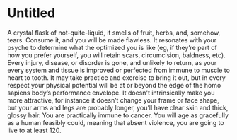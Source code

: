 # Untitled

A crystal flask of not-quite-liquid, it smells of fruit, herbs, and, somehow, tears. Consume it, and you will be made flawless. It resonates with your psyche to determine what the optimized you is like (eg, if they’re part of how you prefer yourself, you will retain scars, circumcision, baldness, etc). Every injury, disease, or disorder is gone, and unlikely to return, as your every system and tissue is improved or perfected from immune to muscle to heart to tooth. It may take practice and exercise to bring it out, but in every respect your physical potential will be at or beyond the edge of the homo sapiens body’s performance envelope. It doesn't intrinsically make you more attractive, for instance it doesn’t change your frame or face shape, but your arms and legs are probably longer, you’ll have clear skin and thick, glossy hair. You are practically immune to cancer. You will age as gracefully as a human feasibly could, meaning that absent violence, you are going to live to at least 120.